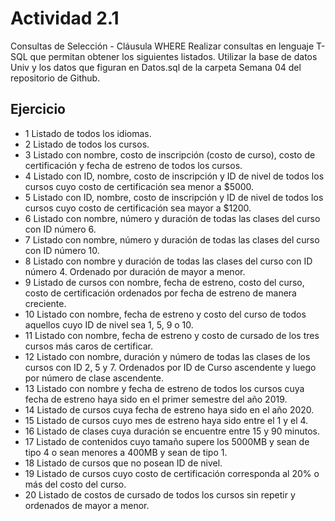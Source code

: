 # Actividad 2.1
Consultas de Selección - Cláusula WHERE
Realizar consultas en lenguaje T-SQL que permitan obtener los siguientes listados. Utilizar la base de datos Univ y los datos que figuran en Datos.sql de la carpeta Semana 04 del repositorio de Github.
## Ejercicio

- 1 Listado de todos los idiomas.
- 2 Listado de todos los cursos.
- 3 Listado con nombre, costo de inscripción (costo de curso), costo de certificación y fecha de estreno de todos los cursos.
- 4 Listado con ID, nombre, costo de inscripción y ID de nivel de todos los cursos cuyo costo de certificación sea menor a $5000.
- 5 Listado con ID, nombre, costo de inscripción y ID de nivel de todos los cursos cuyo costo de certificación sea mayor a $1200.
- 6 Listado con nombre, número y duración de todas las clases del curso con ID número 6.
- 7 Listado con nombre, número y duración de todas las clases del curso con ID número 10.
- 8 Listado con nombre y duración de todas las clases del curso con ID número 4. Ordenado por duración de mayor a menor.
- 9 Listado de cursos con nombre, fecha de estreno, costo del curso, costo de certificación ordenados por fecha de estreno de manera creciente.
- 10 Listado con nombre, fecha de estreno y costo del curso de todos aquellos cuyo ID de nivel sea 1, 5, 9 o 10.
- 11 Listado con nombre, fecha de estreno y costo de cursado de los tres cursos más caros de certificar.
- 12 Listado con nombre, duración y número de todas las clases de los cursos con ID 2, 5 y 7. Ordenados por ID de Curso ascendente y luego por número de clase ascendente.
- 13 Listado con nombre y fecha de estreno de todos los cursos cuya fecha de estreno haya sido en el primer semestre del año 2019.
- 14 Listado de cursos cuya fecha de estreno haya sido en el año 2020.
- 15 Listado de cursos cuyo mes de estreno haya sido entre el 1 y el 4.
- 16 Listado de clases cuya duración se encuentre entre 15 y 90 minutos.
- 17 Listado de contenidos cuyo tamaño supere los 5000MB y sean de tipo 4 o sean menores a 400MB y sean de tipo 1.
- 18 Listado de cursos que no posean ID de nivel.
- 19 Listado de cursos cuyo costo de certificación corresponda al 20% o más del costo del curso.
- 20 Listado de costos de cursado de todos los cursos sin repetir y ordenados de mayor a menor.









